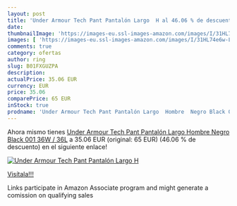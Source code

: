 ```yaml
---
layout: post
title: 'Under Armour Tech Pant Pantalón Largo  H al 46.06 % de descuento'
date: 
thumbnailImage: 'https://images-eu.ssl-images-amazon.com/images/I/31HL74e6w-L._SL200_.jpg'
images: [ 'https://images-eu.ssl-images-amazon.com/images/I/31HL74e6w-L._SL200_.jpg' ]
comments: true
category: ofertas
author: ring
slug: B01FXGUZPA
description:
actualPrice: 35.06 EUR
currency: EUR
price: 35.06
comparePrice: 65 EUR
inStock: true
prodname: 'Under Armour Tech Pant Pantalón Largo  Hombre  Negro Black 001  36W / 36L'
---
```


Ahora mismo tienes [Under Armour Tech Pant Pantalón Largo  Hombre  Negro Black 001  36W / 36L](https://www.amazon.es/dp/B01FXGUZPA/?tag=tolees-21) a 35.06 EUR (original: 65 EUR) (46.06 %  de descuento) en el siguiente enlace!

[![Under Armour Tech Pant Pantalón Largo  H](https://images-eu.ssl-images-amazon.com/images/I/31HL74e6w-L._SL200_.jpg)](https://www.amazon.es/dp/B01FXGUZPA/?tag=tolees-21)

[Visítala!!!](https://www.amazon.es/dp/B01FXGUZPA/?tag=tolees-21)

Links participate in Amazon Associate program and might generate a comission on qualifying sales

